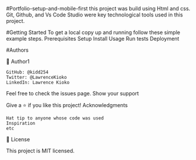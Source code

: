 #Portfolio-setup-and-mobile-first
    this project was build using Html and css. Git, Github, and Vs Code Studio were key technological tools used in this project.
    
#Getting Started
To get a local copy up and running follow these simple example steps.
Prerequisites
Setup
Install
Usage
Run tests
Deployment

#Authors

👤 Author1

    GitHub: @kidd254
    Twitter: @LawrenceKioko
    LinkedIn: Lawrence Kioko




Feel free to check the issues page.
Show your support

Give a ⭐️ if you like this project!
Acknowledgments

    Hat tip to anyone whose code was used
    Inspiration
    etc

📝 License

This project is MIT licensed.